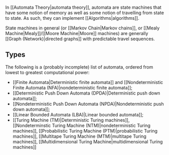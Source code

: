 In [[Automata Theory|automata theory]], automata are state machines that have some notion of memory as well as some notion of travelling from state to state. As such, they can implement [[Algorithms|algorithms]].

State machines in general (or [[Markov Chain|Markov chains]], or [[Mealy Machine|Mealy]]/[[Moore Machine|Moore]] machines) are generally [[Graph (Network)|directed graphs]] with predictable travel sequences.

## Types

The following is a (probably incomplete) list of automata, ordered from lowest to greatest computational power:

- [[Finite Automata|Deterministic finite automata]] and [[Nondeterministic Finite Automata (NFA)|nondeterministic finite automata]];
- [[Deterministic Push Down Automata (DPDA)|Deterministic push down automata]];
- [[Nondeterministic Push Down Automata (NPDA)|Nondeterministic push down automata]];
- [[Linear Bounded Automata (LBA)|Linear bounded automata]];
- [[Turing Machine (TM)|Deterministic Turing machines]], [[Nondeterminstic Turing Machine (NTM)|nondeterministic Turing machines]], [[Probabilistic Turing Machine (PTM)|probabilistic Turing machines]], [[Multitape Turing Machine (MTM)|multitape Turing machines]], [[Multidimensional Turing Machine|multidimensional Turing machines]]

